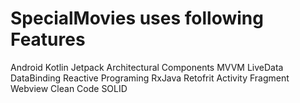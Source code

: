 # SpecialMovies uses following Features

Android
Kotlin
Jetpack
Architectural Components
MVVM
LiveData
DataBinding
Reactive Programing
RxJava
Retofrit
Activity
Fragment
Webview
Clean Code
SOLID

